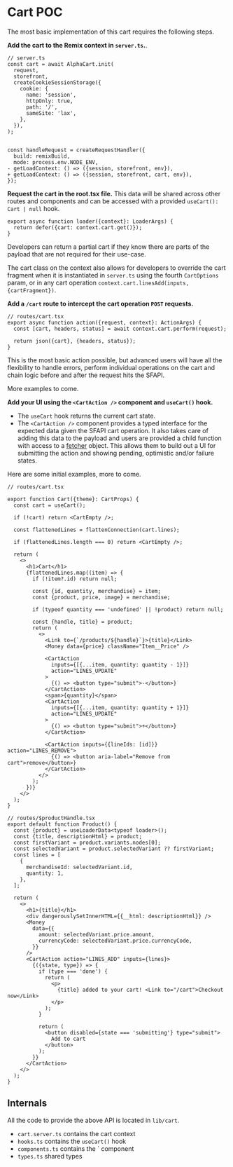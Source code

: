 # Cart POC

The most basic implementation of this cart requires the following steps.

**Add the cart to the Remix context in `server.ts`.**.

```tsx diff
// server.ts
const cart = await AlphaCart.init(
  request,
  storefront,
  createCookieSessionStorage({
    cookie: {
      name: 'session',
      httpOnly: true,
      path: '/',
      sameSite: 'lax',
    },
  }),
);


const handleRequest = createRequestHandler({
  build: remixBuild,
  mode: process.env.NODE_ENV,
- getLoadContext: () => ({session, storefront, env}),
+ getLoadContext: () => ({session, storefront, cart, env}),
});

```

**Request the cart in the root.tsx file.** This data will be shared across other routes and components and can be accessed with a provided `useCart(): Cart | null` hook.

```tsx
export async function loader({context}: LoaderArgs) {
  return defer({cart: context.cart.get()});
}
```

Developers can return a partial cart if they know there are parts of the payload that are not required for their use-case.

The cart class on the context also allows for developers to override the cart fragment when it is instantiated in `server.ts` using the fourth `CartOptions` param, or in any cart operation `context.cart.linesAdd(inputs, {cartFragment})`.

**Add a `/cart` route to intercept the cart operation `POST` requests.**

```tsx
// routes/cart.tsx
export async function action({request, context}: ActionArgs) {
  const [cart, headers, status] = await context.cart.perform(request);

  return json({cart}, {headers, status});
}
```

This is the most basic action possible, but advanced users will have all the flexibility to handle errors, perform individual operations on the cart and chain logic before and after the request hits the SFAPI.

More examples to come.

**Add your UI using the `<CartAction />` component and `useCart()` hook.**

- The `useCart` hook returns the current cart state.
- The `<CartAction />` component provides a typed interface for the expected data given the SFAPI cart operation. It also takes care of adding this data to the payload and users are provided a child function with access to a [fetcher](https://remix.run/docs/en/1.14.3/hooks/use-fetcher) object. This allows them to build out a UI for submitting the action and showing pending, optimistic and/or failure states.

Here are some initial examples, more to come.

```tsx
// routes/cart.tsx

export function Cart({theme}: CartProps) {
  const cart = useCart();

  if (!cart) return <CartEmpty />;

  const flattenedLines = flattenConnection(cart.lines);

  if (flattenedLines.length === 0) return <CartEmpty />;

  return (
    <>
      <h1>Cart</h1>
      {flattenedLines.map((item) => {
        if (!item?.id) return null;

        const {id, quantity, merchandise} = item;
        const {product, price, image} = merchandise;

        if (typeof quantity === 'undefined' || !product) return null;

        const {handle, title} = product;
        return (
          <>
            <Link to={`/products/${handle}`}>{title}</Link>
            <Money data={price} className="Item__Price" />

            <CartAction
              inputs={[{...item, quantity: quantity - 1}]}
              action="LINES_UPDATE"
            >
              {() => <button type="submit">-</button>}
            </CartAction>
            <span>{quantity}</span>
            <CartAction
              inputs={[{...item, quantity: quantity + 1}]}
              action="LINES_UPDATE"
            >
              {() => <button type="submit">+</button>}
            </CartAction>

            <CartAction inputs={{lineIds: [id]}} action="LINES_REMOVE">
              {() => <button aria-label="Remove from cart">remove</button>}
            </CartAction>
          </>
        );
      })}
    </>
  );
}
```

```tsx
// routes/$productHandle.tsx
export default function Product() {
  const {product} = useLoaderData<typeof loader>();
  const {title, descriptionHtml} = product;
  const firstVariant = product.variants.nodes[0];
  const selectedVariant = product.selectedVariant ?? firstVariant;
  const lines = [
    {
      merchandiseId: selectedVariant.id,
      quantity: 1,
    },
  ];

  return (
    <>
      <h1>{title}</h1>
      <div dangerouslySetInnerHTML={{__html: descriptionHtml}} />
      <Money
        data={{
          amount: selectedVariant.price.amount,
          currencyCode: selectedVariant.price.currencyCode,
        }}
      />
      <CartAction action="LINES_ADD" inputs={lines}>
        {({state, type}) => {
          if (type === 'done') {
            return (
              <p>
                {title} added to your cart! <Link to="/cart">Checkout now</Link>
              </p>
            );
          }

          return (
            <button disabled={state === 'submitting'} type="submit">
              Add to cart
            </button>
          );
        }}
      </CartAction>
    </>
  );
}
```

## Internals

All the code to provide the above API is located in `lib/cart`.

- `cart.server.ts` contains the cart context
- `hooks.ts` contains the `useCart()` hook
- `components.ts` contains the `<CartAction /> component
- `types.ts` shared types
